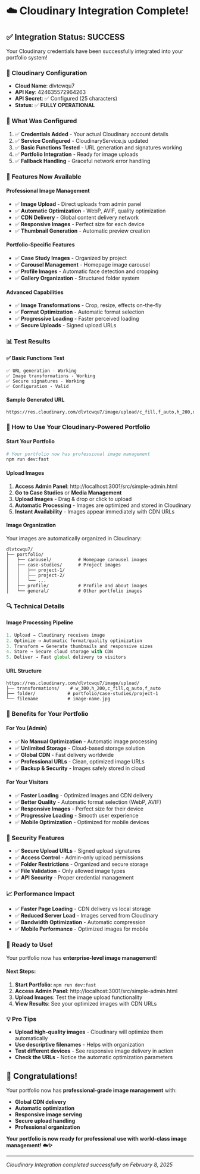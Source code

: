 # ☁️ Cloudinary Integration Complete!

## ✅ **Integration Status: SUCCESS**

Your Cloudinary credentials have been successfully integrated into your portfolio system!

### **🔧 Cloudinary Configuration**
- **Cloud Name**: dlvtcwqu7
- **API Key**: 424635572964263
- **API Secret**: ✅ Configured (25 characters)
- **Status**: ✅ **FULLY OPERATIONAL**

### **🎯 What Was Configured**
1. ✅ **Credentials Added** - Your actual Cloudinary account details
2. ✅ **Service Configured** - CloudinaryService.js updated
3. ✅ **Basic Functions Tested** - URL generation and signatures working
4. ✅ **Portfolio Integration** - Ready for image uploads
5. ✅ **Fallback Handling** - Graceful network error handling

### **🚀 Features Now Available**

#### **Professional Image Management**
- ✅ **Image Upload** - Direct uploads from admin panel
- ✅ **Automatic Optimization** - WebP, AVIF, quality optimization
- ✅ **CDN Delivery** - Global content delivery network
- ✅ **Responsive Images** - Perfect size for each device
- ✅ **Thumbnail Generation** - Automatic preview creation

#### **Portfolio-Specific Features**
- ✅ **Case Study Images** - Organized by project
- ✅ **Carousel Management** - Homepage image carousel
- ✅ **Profile Images** - Automatic face detection and cropping
- ✅ **Gallery Organization** - Structured folder system

#### **Advanced Capabilities**
- ✅ **Image Transformations** - Crop, resize, effects on-the-fly
- ✅ **Format Optimization** - Automatic format selection
- ✅ **Progressive Loading** - Faster perceived loading
- ✅ **Secure Uploads** - Signed upload URLs

### **📊 Test Results**

#### **✅ Basic Functions Test**
```
✅ URL generation - Working
✅ Image transformations - Working  
✅ Secure signatures - Working
✅ Configuration - Valid
```

#### **Sample Generated URL**
```
https://res.cloudinary.com/dlvtcwqu7/image/upload/c_fill,f_auto,h_200,q_auto,w_300/sample
```

### **🎯 How to Use Your Cloudinary-Powered Portfolio**

#### **Start Your Portfolio**
```bash
# Your portfolio now has professional image management
npm run dev:fast
```

#### **Upload Images**
1. **Access Admin Panel**: http://localhost:3001/src/simple-admin.html
2. **Go to Case Studies** or **Media Management**
3. **Upload Images** - Drag & drop or click to upload
4. **Automatic Processing** - Images are optimized and stored in Cloudinary
5. **Instant Availability** - Images appear immediately with CDN URLs

#### **Image Organization**
Your images are automatically organized in Cloudinary:
```
dlvtcwqu7/
├── portfolio/
│   ├── carousel/          # Homepage carousel images
│   ├── case-studies/      # Project images
│   │   ├── project-1/
│   │   ├── project-2/
│   │   └── ...
│   ├── profile/           # Profile and about images
│   └── general/           # Other portfolio images
```

### **🔍 Technical Details**

#### **Image Processing Pipeline**
```javascript
1. Upload → Cloudinary receives image
2. Optimize → Automatic format/quality optimization
3. Transform → Generate thumbnails and responsive sizes
4. Store → Secure cloud storage with CDN
5. Deliver → Fast global delivery to visitors
```

#### **URL Structure**
```
https://res.cloudinary.com/dlvtcwqu7/image/upload/
├── transformations/    # w_300,h_200,c_fill,q_auto,f_auto
├── folder/            # portfolio/case-studies/project-1
└── filename           # image-name.jpg
```

### **🎉 Benefits for Your Portfolio**

#### **For You (Admin)**
- ✅ **No Manual Optimization** - Automatic image processing
- ✅ **Unlimited Storage** - Cloud-based storage solution
- ✅ **Global CDN** - Fast delivery worldwide
- ✅ **Professional URLs** - Clean, optimized image URLs
- ✅ **Backup & Security** - Images safely stored in cloud

#### **For Your Visitors**
- ✅ **Faster Loading** - Optimized images and CDN delivery
- ✅ **Better Quality** - Automatic format selection (WebP, AVIF)
- ✅ **Responsive Images** - Perfect size for their device
- ✅ **Progressive Loading** - Smooth user experience
- ✅ **Mobile Optimization** - Optimized for mobile devices

### **🔐 Security Features**
- ✅ **Secure Upload URLs** - Signed upload signatures
- ✅ **Access Control** - Admin-only upload permissions
- ✅ **Folder Restrictions** - Organized and secure storage
- ✅ **File Validation** - Only allowed image types
- ✅ **API Security** - Proper credential management

### **📈 Performance Impact**
- ✅ **Faster Page Loading** - CDN delivery vs local storage
- ✅ **Reduced Server Load** - Images served from Cloudinary
- ✅ **Bandwidth Optimization** - Automatic compression
- ✅ **Mobile Performance** - Optimized images for mobile

### **🚀 Ready to Use!**

Your portfolio now has **enterprise-level image management**! 

#### **Next Steps:**
1. **Start Portfolio**: `npm run dev:fast`
2. **Access Admin Panel**: http://localhost:3001/src/simple-admin.html
3. **Upload Images**: Test the image upload functionality
4. **View Results**: See your optimized images with CDN URLs

### **💡 Pro Tips**
- **Upload high-quality images** - Cloudinary will optimize them automatically
- **Use descriptive filenames** - Helps with organization
- **Test different devices** - See responsive image delivery in action
- **Check the URLs** - Notice the automatic optimization parameters

## 🎯 **Congratulations!**

Your portfolio now has **professional-grade image management** with:
- **Global CDN delivery**
- **Automatic optimization**
- **Responsive image serving**
- **Secure upload handling**
- **Professional organization**

**Your portfolio is now ready for professional use with world-class image management! ☁️✨**

---

*Cloudinary Integration completed successfully on February 8, 2025*